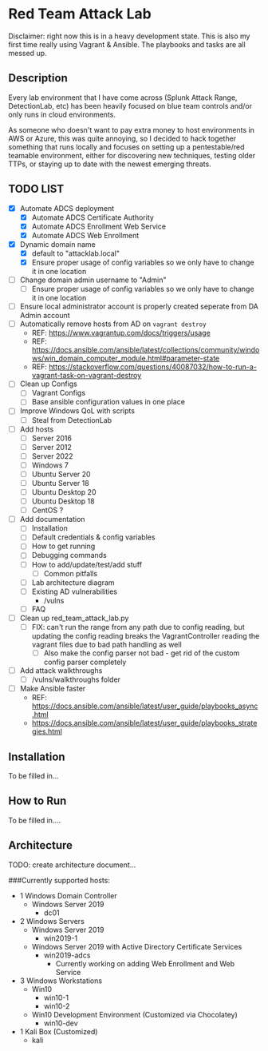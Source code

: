 # Red Team Attack Lab

Disclaimer: right now this is in a heavy development state. This is also my first time really using Vagrant & Ansible.
The playbooks and tasks are all messed up.

## Description

Every lab environment that I have come across (Splunk Attack Range, DetectionLab, etc) has been heavily focused on blue team controls and/or only runs in cloud environments.

As someone who doesn't want to pay extra money to host environments in AWS or Azure, this was quite annoying, so I decided to hack together something that runs locally and focuses on setting up a pentestable/red teamable environment, either for discovering new techniques, testing older TTPs, or staying up to date with the newest emerging threats.

## TODO LIST
- [x] Automate ADCS deployment
  - [x] Automate ADCS Certificate Authority
  - [x] Automate ADCS Enrollment Web Service
  - [x] Automate ADCS Web Enrollment
- [x] Dynamic domain name
    - [x] default to "attacklab.local"
    - [x] Ensure proper usage of config variables so we only have to change it in one location
- [ ] Change domain admin username to "Admin"
    - [ ] Ensure proper usage of config variables so we only have to change it in one location
- [ ] Ensure local administrator account is properly created seperate from DA Admin account
- [ ] Automatically remove hosts from AD on `vagrant destroy`
    - REF: https://www.vagrantup.com/docs/triggers/usage
    - REF: https://docs.ansible.com/ansible/latest/collections/community/windows/win_domain_computer_module.html#parameter-state
    - REF: https://stackoverflow.com/questions/40087032/how-to-run-a-vagrant-task-on-vagrant-destroy
- [ ] Clean up Configs
  - [ ] Vagrant Configs
  - [ ] Base ansible configuration values in one place
- [ ] Improve Windows QoL with scripts
    - [ ] Steal from DetectionLab
- [ ] Add hosts
    - [ ] Server 2016
    - [ ] Server 2012
    - [ ] Server 2022
    - [ ] Windows 7
    - [ ] Ubuntu Server 20
    - [ ] Ubuntu Server 18
    - [ ] Ubuntu Desktop 20
    - [ ] Ubuntu Desktop 18
    - [ ] CentOS ?
- [ ] Add documentation
    - [ ] Installation
    - [ ] Default credentials & config variables
    - [ ] How to get running
    - [ ] Debugging commands
    - [ ] How to add/update/test/add stuff
      - [ ] Common pitfalls
    - [ ] Lab architecture diagram
    - [ ] Existing AD vulnerabilities
      - /vulns
    - [ ] FAQ
- [ ] Clean up red_team_attack_lab.py
    - [ ] FIX: can't run the range from any path due to config reading, but updating the config reading breaks the VagrantController reading the vagrant files due to bad path handling as well
      - [ ] Also make the config parser not bad - get rid of the custom config parser completely
- [ ] Add attack walkthroughs
    - [ ] /vulns/walkthroughs folder
- [ ] Make Ansible faster
  - REF: https://docs.ansible.com/ansible/latest/user_guide/playbooks_async.html
  - https://docs.ansible.com/ansible/latest/user_guide/playbooks_strategies.html

## Installation
To be filled in...

## How to Run
To be filled in....

## Architecture
TODO: create architecture document...

###Currently supported hosts:

- 1 Windows Domain Controller
  - Windows Server 2019
    - dc01
- 2 Windows Servers
  - Windows Server 2019
    - win2019-1
  - Windows Server 2019 with Active Directory Certificate Services
    - win2019-adcs
      - Currently working on adding Web Enrollment and Web Service
- 3 Windows Workstations
  - Win10
    - win10-1
    - win10-2
  - Win10 Development Environment (Customized via Chocolatey)
    - win10-dev
- 1 Kali Box (Customized)
  - kali